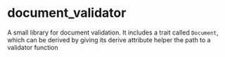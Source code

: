 # document_validator

A small library for document validation. It includes a trait called
`Document`, which can be derived by giving its derive attribute helper
the path to a validator function
